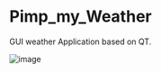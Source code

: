 # Pimp_my_Weather
GUI weather Application based on QT.

![image](https://github.com/user-attachments/assets/b1ca6a5b-53f7-4bab-81c1-f710cfc61a94)
